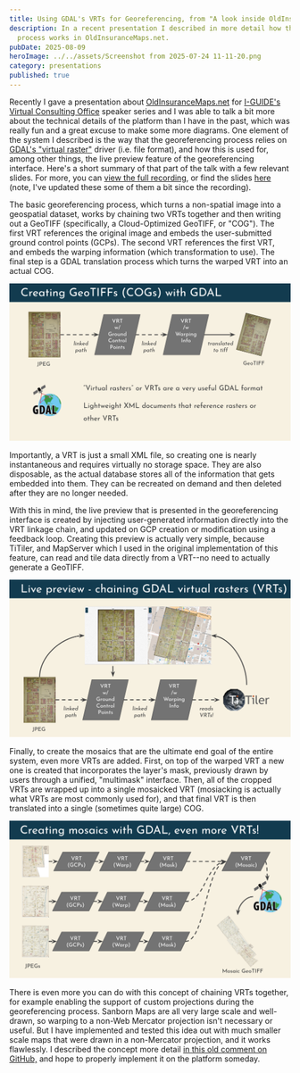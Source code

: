 ```yaml
---
title: Using GDAL's VRTs for Georeferencing, from "A look inside OldInsuranceMaps.net"
description: In a recent presentation I described in more detail how the warping
  process works in OldInsuranceMaps.net.
pubDate: 2025-08-09
heroImage: ../../assets/Screenshot from 2025-07-24 11-11-20.png
category: presentations
published: true
---
```

Recently I gave a presentation about [OldInsuranceMaps.net](http://OldInsuranceMaps.net) for [I-GUIDE's Virtual Consulting Office](https://i-guide.io/i-guide-vco/) speaker series and I was able to talk a bit more about the technical details of the platform than I have in the past, which was really fun and a great excuse to make some more diagrams. One element of the system I described is the way that the georeferencing process relies on [GDAL's "virtual raster"](https://gdal.org/en/stable/drivers/raster/vrt.html) driver (i.e. file format), and how this is used for, among other things, the live preview feature of the georeferencing interface. Here's a short summary of that part of the talk with a few relevant slides. For more, you can [view the full recording](https://i-guide.io/i-guide-vco/a-look-inside-oldinsurancemaps/), or find the slides [here](https://docs.google.com/presentation/d/1zv23HALxZ_3VP8ox3Mr089qDxOn4mNrO2zOKWKsseiA/edit?usp=sharing) (note, I've updated these some of them a bit since the recording).

The basic georeferencing process, which turns a non-spatial image into a geospatial dataset, works by chaining two VRTs together and then writing out a GeoTIFF (specifically, a Cloud-Optimized GeoTIFF, or "COG"). The first VRT references the original image and embeds the user-submitted ground control points (GCPs). The second VRT references the first VRT, and embeds the warping information (which transformation to use). The final step is a GDAL translation process which turns the warped VRT into an actual COG.

![](../../assets/Screenshot%20from%202025-08-09%2008-37-19.png)

Importantly, a VRT is just a small XML file, so creating one is nearly instantaneous and requires virtually no storage space. They are also disposable, as the actual database stores all of the information that gets embedded into them. They can be recreated on demand and then deleted after they are no longer needed.

With this in mind, the live preview that is presented in the georeferencing interface is created by injecting user-generated information directly into the VRT linkage chain, and updated on GCP creation or modification using a feedback loop. Creating this preview is actually very simple, because TiTiler, and MapServer which I used in the original implementation of this feature, can read and tile data directly from a VRT--no need to actually generate a GeoTIFF.

![](../../assets/Screenshot%20from%202025-08-09%2008-37-14.png)

Finally, to create the mosaics that are the ultimate end goal of the entire system, even more VRTs are added. First, on top of the warped VRT a new one is created that incorporates the layer's mask, previously drawn by users through a unified, "multimask" interface. Then, all of the cropped VRTs are wrapped up into a single mosaicked VRT (mosiacking is actually what VRTs are most commonly used for), and that final VRT is then translated into a single (sometimes quite large) COG.

![](../../assets/Screenshot%20from%202025-08-09%2008-11-35.png)

There is even more you can do with this concept of chaining VRTs together, for example enabling the support of custom projections during the georeferencing process. Sanborn Maps are all very large scale and well-drawn, so warping to a non-Web Mercator projection isn't necessary or useful. But I have implemented and tested this idea out with much smaller scale maps that were drawn in a non-Mercator projection, and it works flawlessly. I described the concept more detail [in this old comment on GitHub,](https://github.com/cogeotiff/rio-tiler/discussions/565#discussioncomment-5183218) and hope to properly implement it on the platform someday.